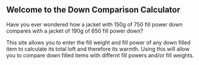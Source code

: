 ## Welcome to the Down Comparison Calculator

Have you ever wondered how a  jacket with 150g of 750 fill power down compares with a jacket of 190g of 650 fill power down? 

This site allows you to enter the fill weight and fill power of any down filled item to calculate its total loft and therefore its warmth. Using this will allow you to compare down filled items with differnt fill powers and/or fill weights.

  <script>
    alert( 'Hello, world!' );
  </script>
